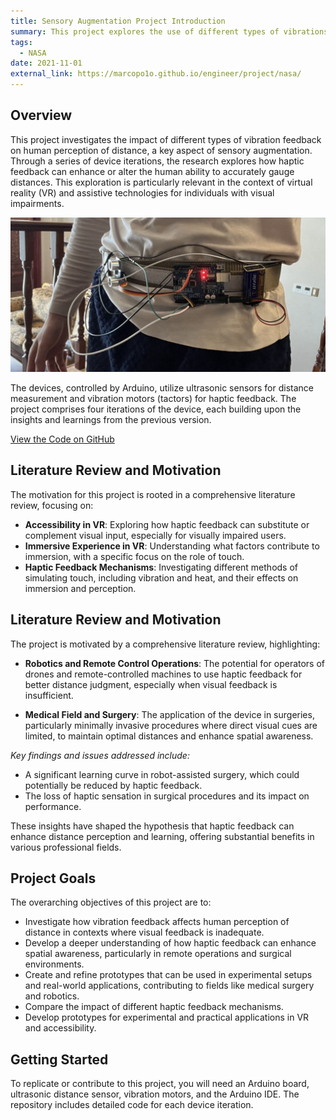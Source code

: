 ```yaml
---
title: Sensory Augmentation Project Introduction
summary: This project explores the use of different types of vibrations' effects on human's perceptions of distance. This is an overview of the project.
tags:
  - NASA
date: 2021-11-01
external_link: https://marcopo1o.github.io/engineer/project/nasa/
---
```


## Overview
This project investigates the impact of different types of vibration feedback on human perception of distance, a key aspect of sensory augmentation. Through a series of device iterations, the research explores how haptic feedback can enhance or alter the human ability to accurately gauge distances. This exploration is particularly relevant in the context of virtual reality (VR) and assistive technologies for individuals with visual impairments.

![Sensory Augmentation Device](device.jpg)

The devices, controlled by Arduino, utilize ultrasonic sensors for distance measurement and vibration motors (tactors) for haptic feedback. The project comprises four iterations of the device, each building upon the insights and learnings from the previous version.

[View the Code on GitHub](https://github.com/MARCOpo1o/Sensory-Augmentation-Device/tree/main)

## Literature Review and Motivation
The motivation for this project is rooted in a comprehensive literature review, focusing on:

- **Accessibility in VR**: Exploring how haptic feedback can substitute or complement visual input, especially for visually impaired users.
- **Immersive Experience in VR**: Understanding what factors contribute to immersion, with a specific focus on the role of touch.
- **Haptic Feedback Mechanisms**: Investigating different methods of simulating touch, including vibration and heat, and their effects on immersion and perception.
## Literature Review and Motivation
The project is motivated by a comprehensive literature review, highlighting:

- **Robotics and Remote Control Operations**: The potential for operators of drones and remote-controlled machines to use haptic feedback for better distance judgment, especially when visual feedback is insufficient.

- **Medical Field and Surgery**: The application of the device in surgeries, particularly minimally invasive procedures where direct visual cues are limited, to maintain optimal distances and enhance spatial awareness.

*Key findings and issues addressed include:*

- A significant learning curve in robot-assisted surgery, which could potentially be reduced by haptic feedback.
- The loss of haptic sensation in surgical procedures and its impact on performance.

These insights have shaped the hypothesis that haptic feedback can enhance distance perception and learning, offering substantial benefits in various professional fields.

## Project Goals
The overarching objectives of this project are to:
- Investigate how vibration feedback affects human perception of distance in contexts where visual feedback is inadequate.
- Develop a deeper understanding of how haptic feedback can enhance spatial awareness, particularly in remote operations and surgical environments.
- Create and refine prototypes that can be used in experimental setups and real-world applications, contributing to fields like medical surgery and robotics.
- Compare the impact of different haptic feedback mechanisms.
- Develop prototypes for experimental and practical applications in VR and accessibility.

## Getting Started
To replicate or contribute to this project, you will need an Arduino board, ultrasonic distance sensor, vibration motors, and the Arduino IDE. The repository includes detailed code for each device iteration.




